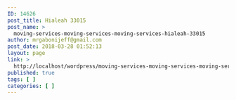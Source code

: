 ```yaml
---
ID: 14626
post_title: Hialeah 33015
post_name: >
  moving-services-moving-services-moving-services-hialeah-33015
author: mrgabonijeff@gmail.com
post_date: 2018-03-28 01:52:13
layout: page
link: >
  http://localhost/wordpress/moving-services-moving-services-moving-services-hialeah-33015/
published: true
tags: [ ]
categories: [ ]
---
```

